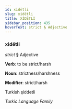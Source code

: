 ```yaml
---
id: xidëtli
slug: xidëtli
title: XİDËTLİ
sidebar_position: 435
hoverText: strict § Adjective
---
```


### xidëtli

*strict* **§** Adjective

**Verb**: to be strict/harsh

**Noun**: strictness/harshness

**Modifier**: strict/harsh

Turkish şiddetli 

*Turkic Language Family*